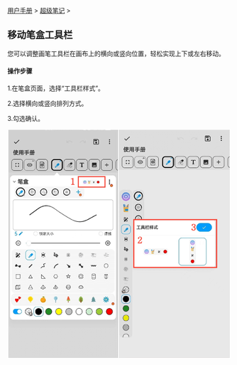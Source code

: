 [用户手册](/dragonnest/drawnote/manual) > [超级笔记](/dragonnest/drawnote/manual/super_note) >

移动笔盒工具栏
---

您可以调整画笔工具栏在画布上的横向或竖向位置，轻松实现上下或左右移动。

#### 操作步骤

1.在笔盒页面，选择“工具栏样式”。

2.选择横向或竖向排列方式。

3.勾选确认。

![](imgs/move_pencil_toolbar.png)
